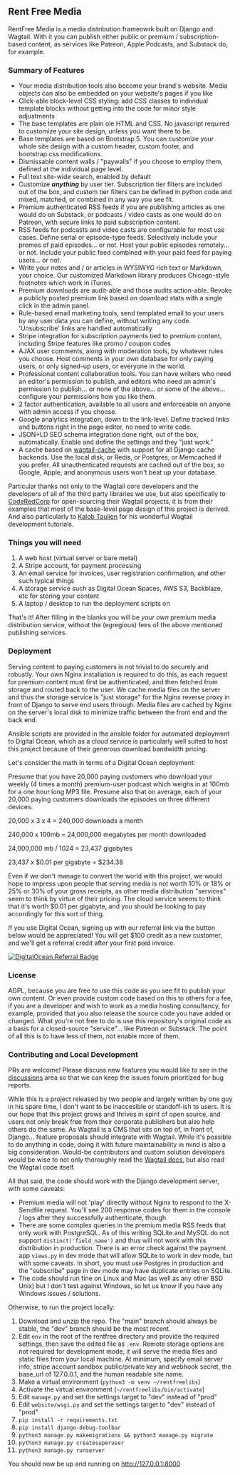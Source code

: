 ## Rent Free Media

RentFree Media is a media distribution frameowrk built on Django and Wagtail. With it you can publish either public or premium / subscription-based content, as services like Patreon, Apple Podcasts, and Substack do, for example.

### Summary of Features

* Your media distribution tools also become your brand's website. Media objects can also be embedded on your website's pages if you like
* Click-able block-level CSS styling: add CSS classes to individual template blocks without getting into the code for minor style adjustments
* The base templates are plain ole HTML and CSS. No javascript required to customize your site design, unless you want there to be.
* Base templates are based on Bootstrap 5. You can customize your whole site design with a custom header, custom footer, and bootstrap.css modifications.
* Dismissable content walls / "paywalls" if you choose to employ them, defined at the individual page level.
* Full text site-wide search, enabled by default
* Customize ***anything*** by user tier. Subscription tier filters are included out of the box, and custom tier filters can be defined in python code and mixed, matched, or combined in any way you see fit.
* Premium authenticated RSS feeds if you are publishing articles as one would do on Substack, or podcasts / video casts as one would do on Patreon, with secure links to paid subscription content.
* RSS feeds for podcasts and video casts are configurable for most use cases. Define serial or episode-type feeds. Selectively include your promos of paid episodes... or not. Host your public episodes remotely... or not. Include your public feed combined with your paid feed for paying users... or not.
* Write your notes and / or articles in WYSIWYG rich text or Markdown, your choice. Our customized Markdown library produces Chicago-style footnotes which work in iTunes.
* Premium downloads are audit-able and those audits action-able. Revoke a publicly posted premium link based on download stats with a single click in the admin panel.
* Rule-based email marketing tools, send templated email to your users by any user data you can define, without writing any code. 'Unsubscribe' links are handled automatically
* Stripe integration for subscription payments tied to premium content, including Stripe features like promo / coupon codes
* AJAX user comments, along with moderation tools, by whatever rules you choose.  Host comments in your own database for only paying users, or only signed-up users, or everyone in the world.
* Professional content collaboration tools. You can have writers who need an editor's permission to publish, and editors who need an admin's permission to publish... or none of the above... or some of the above... configure your permissions how you like them.
* 2 factor authentication, available to all users and enforceable on anyone with admin access if you choose.
* Google analytics integration, down to the link-level. Define tracked links and buttons right in the page editor, no need to write code.
* JSON+LD SEO schema integration done right, out of the box, automatically.  Enable and define the settings and they "just work."
* A cache based on [wagtail-cache](https://docs.coderedcorp.com/wagtail-cache/) with support for all Django cache backends. Use the local disk, or Redis, or Postgres, or Memcached if you prefer. All unauthenticated requests are cached out of the box, so Google, Apple, and anonymous users won't beat up your database. 
 
Particular thanks not only to the Wagtail core developers and the developers of all of the third party libraries we use, but also specifically to [CodeRedCorp](https://www.coderedcorp.com) for open-sourcing their Wagtail projects, it is from their examples that most of the base-level page design of this project is derived. And also particularly to [Kalob Taulien](https://github.com/KalobTaulien) for his wonderful Wagtail development tutorials. 

### Things you will need

1. A web host (virtual server or bare metal)
2. A Stripe account, for payment processing
3. An email service for invoices, user registration confirmation, and other such typical things
4. A storage service such as Digital Ocean Spaces, AWS S3, Backblaze, etc for storing your content
5. A laptop / desktop to run the deployment scripts on

That's it!  After filling in the blanks you will be *your own* premium media distribution service, without the (egregious) fees of the above mentioned publishing services.

### Deployment

Serving content to paying customers is not trivial to do securely and robustly. Your own Nginx installation is required to do this, as each request for premium content must first be authenticated, and then fetched from storage and routed back to the user. We cache media files on the server and thus the storage service is "just storage" for the Nginx reverse proxy in front of Django to serve end users through.  Media files are cached by Nginx on the server's local disk to minimize traffic between the front end and the back end. 

Ansible scripts are provided in the ansible folder for automated deployment to Digital Ocean, which as a cloud service is particularly well suited to host this project because of their generous download bandwidth pricing. 

Let's consider the math in terms of a Digital Ocean deployment:

Presume that you have 20,000 paying customers who download your weekly (4 times a month) premium-user podcast which weighs in at 100mb for a one hour long MP3 file.  Presume also that on average, each of your 20,000 paying customers downloads the episodes on three different devices.

20,000 x 3 x 4 = 240,000 downloads a month

240,000 x 100mb = 24,000,000 megabytes per month downloaded

24,000,000 mb / 1024 = 23,437 gigabytes

23,437 x $0.01 per gigabyte = $234.38

Even if we don't manage to convert the world with this project, we would hope to impress upon people that serving media is not worth 10% or 18% or 25% or 30% of your gross receipts, as other media distribution "services" seem to think by virtue of their pricing. The cloud service seems to think that it's worth $0.01 per gigabyte, and you should be looking to pay accordingly for this sort of thing.

If you use Digital Ocean, signing up with our referral link via the button below would be appreciated!  You will get $100 credit as a new customer, and we'll get a referral credit after your first paid invoice.

<a href="https://www.digitalocean.com/?refcode=17eecba47b58&utm_campaign=Referral_Invite&utm_medium=Referral_Program&utm_source=badge"><img src="https://web-platforms.sfo2.cdn.digitaloceanspaces.com/WWW/Badge%201.svg" alt="DigitalOcean Referral Badge" /></a>

### License

AGPL, because you are free to use this code as you see fit to publish your own content. Or even provide custom code based on this to others for a fee, if you are a developer and wish to work as a media hosting consultancy, for example, provided that you also release the source code you have added or changed. What you're not free to do is use this repository's original code as a basis for a closed-source "service"... like Patreon or Substack.  The point of all this is to have less of them, not enable more of them.

### Contributing and Local Development

PRs are welcome!  Please discuss new features you would like to see in the [discussions](https://github.com/RentFreeMedia/rentfreemedia/discussions) area so that we can keep the issues forum prioritized for bug reports. 

While this is a project released by two people and largely written by one guy in his spare time, I don't want to be inaccesible or standoff-ish to users. It is our hope that this project grows and thrives in spirit of open source, and users not only break free from their corporate publishers but also help others do the same. As Wagtail is a CMS that sits on top of, in front of, Django... feature proposals should integrate with Wagtail. While it's possible to do anything in code, doing it with future maintainability in mind is also a big consideration. Would-be contributors and custom solution developers would be wise to not only thoroughly read the [Wagtail docs](https://docs.wagtail.org), but also read the Wagtail code itself. 

All that said, the code should work with the Django development server, with some caveats:

* Premium media will not 'play' directly without Nginx to respond to the X-Sendfile request. You'll see 200 response codes for them in the console / logs after they successfully authenticate, though.
* There are some complex queries in the premium media RSS feeds that only work with PostgreSQL. As of this writing SQLite and MySQL do not support `distinct('field_name')` and thus will not work with this distribution in production. There is an error check against the payment app `views.py` in dev mode that will allow SQLite to work in dev mode, but with some caveats. In short, you must use Postgres in production and the "subscribe" page in dev mode may have duplicate entries on SQLite.
* The code should run fine on Linux and Mac (as well as any other BSD Unix) but I don't test against Windows, so let us know if you have any Windows issues / solutions.

Otherwise, to run the project locally:

1. Download and unzip the repo. The "main" branch should always be stable, the "dev" branch should be the most recent.
2. Edit `env` in the root of the rentfree directory and provide the required settings, then save the edited file as `.env`. Remote storage options are not required for development mode, it will serve the media files and static files from your local machine. At minimum, specify email server info, stripe account sandbox public/private key and webhook secret, the base_url of 127.0.0.1, and the human readable site name.
3. Make a virtual environment (`python3 -m venv ~/rentfreelibs`)
4. Activate the virtual environment (`~/rentfreelibs/bin/activate`)
5. Edit `manage.py` and set the settings target to "dev" instead of "prod"
6. Edit `website/wsgi.py` and set the settings target to "dev" instead of "prod"
7. `pip install -r requirements.txt`
8. `pip install django-debug-toolbar`
9. `python3 manage.py makemigrations && python3 manage.py migrate`
10. `python3 manage.py createsuperuser`
11. `python3 manage.py runserver`

You should now be up and running on http://127.0.0.1:8000
